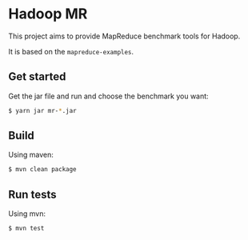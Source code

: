 # Hadoop MR

This project aims to provide MapReduce benchmark tools for Hadoop.

It is based on the `mapreduce-examples`.


## Get started

Get the jar file and run and choose the benchmark you want:

```bash
$ yarn jar mr-*.jar
```

## Build

Using maven:

```bash
$ mvn clean package
```

## Run tests

Using mvn:

```bash
$ mvn test
```